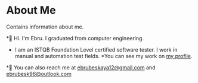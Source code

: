 # About Me 
Contains information about me.

*🌺 Hi. I'm Ebru. I graduated from computer engineering. 
* I am an ISTQB Foundation Level certified software tester. I work in manual and automation test fields. 
 *You can see my work on [my profile](https://github.com/ebrubeskaya).

*💌 You can also reach me at ebrubeskaya12@gmail.com and ebrubesk96@outlook.com
